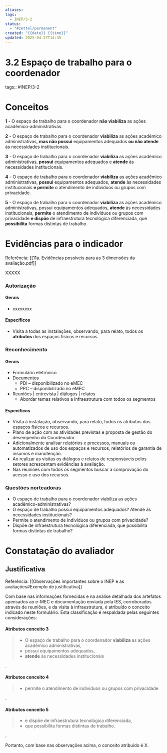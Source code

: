 ```yaml
---
aliases: 
tags:
  - INEP/3-2
status:
  - "#zettel/permanent"
created: "{{date}} {{time}}"
updated: 2025-04-27T14:35
---
```

# 3.2 Espaço de trabalho para o coordenador

tags:: #INEP/3-2

# Conceitos

**1** - O espaço de trabalho para o coordenador **não viabiliza** as ações acadêmico-administrativas.

**2** - O espaço de trabalho para o coordenador **viabiliza** as ações acadêmico administrativas, **mas não possui** equipamentos adequados **ou não atende** às necessidades institucionais.

**3** - O espaço de trabalho para o coordenador **viabiliza** as ações acadêmico administrativas, **possui** equipamentos adequados e **atende** às necessidades institucionais.

**4** - O espaço de trabalho para o coordenador **viabiliza** as ações acadêmico administrativas, **possui** equipamentos adequados, **atende** às necessidades institucionais **e permite** o atendimento de indivíduos ou grupos com privacidade.

**5** - O espaço de trabalho para o coordenador **viabiliza** as ações acadêmico administrativas, possui equipamentos adequados, **atende** às necessidades institucionais, **permite** o atendimento de indivíduos ou grupos com privacidade **e dispõe** de infraestrutura tecnológica diferenciada, que **possibilita** formas distintas de trabalho.

# Evidências para o indicador

Referência: [[11a. Evidências possíveis para as 3 dimensões da avaliação.pdf]]

XXXXX

### Autorização

#### Gerais

- xxxxxxxx

#### Específicos

- Visita a todas as instalações, observando, para relato, todos os **atributos** dos espaços físicos e recursos.

### Reconhecimento

#### Gerais

- Formulário eletrônico
- Documentos
  - PDI – disponibilizado no eMEC
  - PPC – disponibilizado no eMEC
- Reuniões | entrevista | diálogos | relatos
  - Abordar temas relativos a infraestrutura com todos os segmentos

#### Específicos

- Visita à instalação, observando, para relato, todos os atributos dos espaços físicos e recursos.
- Plano de ação com as atividades previstas e proposta de gestão do desempenho do Coordenador.
- Adicionalmente analisar relatórios e processos, manuais ou automatizados de uso dos espaços e recursos, relatórios de garantia de insumos e manutenção.
- Ao realizar as visitas os diálogos e relatos de responsáveis pelos setores acrescentam evidências à avaliação.
- Nas reuniões com todos os segmentos buscar a comprovação do acesso e uso dos recursos.

### Questões norteadoras

- O espaço de trabalho para o coordenador viabiliza as ações acadêmico-administrativas?
- O espaço de trabalho possui equipamentos adequados? Atende às necessidades institucionais?
- Permite o atendimento de indivíduos ou grupos com privacidade?
- Dispõe de infraestrutura tecnológica diferenciada, que possibilita formas distintas de trabalho?

# Constatação do avaliador

## Justificativa

Referência: [[Observações importantes sobre o INEP e as avaliações#Exemplo de justificativa]]

Com base nas informações fornecidas e na análise detalhada dos artefatos apensados ao e-MEC e documentação enviada pela IES, corroborados através de reuniões, e da visita à infraestrutura, é atribuído o conceito indicado neste formulário. Esta classificação é respaldada pelas seguintes considerações:

#### Atributos conceito 3

> - O espaço de trabalho para o coordenador **viabiliza** as ações acadêmico administrativas,
> - possui equipamentos adequados,
> - **atende** às necessidades institucionais

.

#### Atributos conceito 4

> - permite o atendimento de indivíduos ou grupos com privacidade

.

#### Atributos conceito 5

> - e dispõe de infraestrutura tecnológica diferenciada,
> - que possibilita formas distintas de trabalho.

.

Portanto, com base nas observações acima, o conceito atribuído é X.
